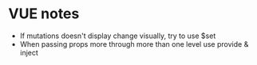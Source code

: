 # VUE notes

-   If mutations doesn't display change visually, try to use $set
-   When passing props more through more than one level use provide & inject
